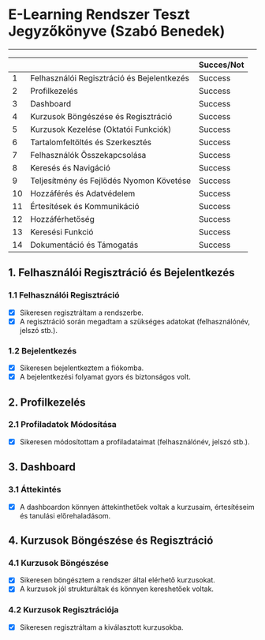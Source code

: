 # E-Learning Rendszer Teszt Jegyzőkönyve (Szabó Benedek)
---

|    |                                                  | Succes/Not |
|----|--------------------------------------------------|------------|
| 1  | Felhasználói Regisztráció és Bejelentkezés       | Success    |
| 2  | Profilkezelés                                    | Success    |
| 3  | Dashboard                                        | Success    |
| 4  | Kurzusok Böngészése és Regisztráció              | Success    |
| 5  | Kurzusok Kezelése (Oktatói Funkciók)             | Success    |
| 6  | Tartalomfeltöltés és Szerkesztés                 | Success    |
| 7  | Felhasználók Összekapcsolása                     | Success    |
| 8  | Keresés és Navigáció                             | Success    |
| 9  | Teljesítmény és Fejlődés Nyomon Követése         | Success    |
| 10 | Hozzáférés és Adatvédelem                        | Success    |
| 11 | Értesítések és Kommunikáció                      | Success    |
| 12 | Hozzáférhetőség                                  | Success    |
| 13 | Keresési Funkció                                 | Success    |
| 14 | Dokumentáció és Támogatás                        | Success    |

## 1. Felhasználói Regisztráció és Bejelentkezés

### 1.1 Felhasználói Regisztráció

- [x] Sikeresen regisztráltam a rendszerbe.
- [x] A regisztráció során megadtam a szükséges adatokat (felhasználónév, jelszó stb.).

### 1.2 Bejelentkezés

- [x] Sikeresen bejelentkeztem a fiókomba.
- [x] A bejelentkezési folyamat gyors és biztonságos volt.

## 2. Profilkezelés

### 2.1 Profiladatok Módosítása

- [x] Sikeresen módosítottam a profiladataimat (felhasználónév, jelszó stb.).

## 3. Dashboard

### 3.1 Áttekintés

- [x] A dashboardon könnyen áttekinthetőek voltak a kurzusaim, értesítéseim és tanulási előrehaladásom.

## 4. Kurzusok Böngészése és Regisztráció

### 4.1 Kurzusok Böngészése

- [x] Sikeresen böngésztem a rendszer által elérhető kurzusokat.
- [x] A kurzusok jól strukturáltak és könnyen kereshetőek voltak.

### 4.2 Kurzusok Regisztrációja

- [x] Sikeresen regisztráltam a kiválasztott kurzusokba.